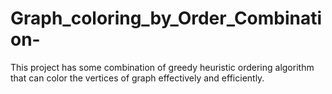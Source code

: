 # Graph_coloring_by_Order_Combination-
This project has some combination of greedy heuristic ordering algorithm that can color the vertices of graph  effectively and efficiently.
